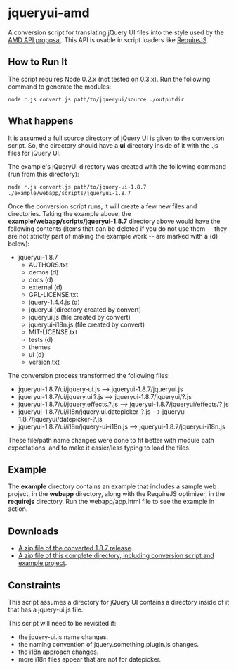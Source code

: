 # jqueryui-amd

A conversion script for translating jQuery UI files into the style used by the [AMD API proposal](http://wiki.commonjs.org/wiki/Modules/AsynchronousDefinition). This API is usable in script loaders like [RequireJS](http://requirejs.org).

## How to Run It

The script requires Node 0.2.x (not tested on 0.3.x). Run the following command to generate the modules:

    node r.js convert.js path/to/jqueryui/source ./outputdir

## What happens

It is assumed a full source directory of jQuery UI is given to the conversion script. So, the directory should have a **ui** directory inside of it with the .js files for jQuery UI.

The example's jQueryUI directory was created with the following command (run from this directory):

    node r.js convert.js path/to/jquery-ui-1.8.7 ./example/webapp/scripts/jqueryui-1.8.7

Once the conversion script runs, it will create a few new files and directories. Taking the example above, the **example/webapp/scripts/jqueryui-1.8.7** directory above would have the following contents (items that can be deleted if you do not use them -- they are not strictly part of making the example work -- are marked with a (d) below):

* jqueryui-1.8.7
    * AUTHORS.txt
    * demos (d)
    * docs (d)
    * external (d)
    * GPL-LICENSE.txt
    * jquery-1.4.4.js (d)
    * jqueryui (directory created by convert)
    * jqueryui.js (file created by convert)
    * jqueryui-i18n.js (file created by convert)
    * MIT-LICENSE.txt
    * tests (d)
    * themes
    * ui (d)
    * version.txt

The conversion process transformed the following files:

* jqueryui-1.8.7/ui/jquery-ui.js --> jqueryui-1.8.7/jqueryui.js
* jqueryui-1.8.7/ui/jquery.ui.?.js --> jqueryui-1.8.7/jqueryui/?.js
* jqueryui-1.8.7/ui/jquery.effects.?.js --> jqueryui-1.8.7/jqueryui/effects/?.js
* jqueryui-1.8.7/ui/i18n/jquery.ui.datepicker-?.js --> jqueryui-1.8.7/jqueryui/datepicker-?.js
* jqueryui-1.8.7/ui/i18n/jquery-ui-i18n.js --> jqueryui-1.8.7/jqueryui-i18n.js

These file/path name changes were done to fit better with module path expectations, and to make it easier/less typing to load the files.

## Example

The **example** directory contains an example that includes a sample web project, in the **webapp** directory, along with the RequireJS optimizer, in the **requirejs** directory. Run the webapp/app.html file to see the example in action.

## Downloads

* [A zip file of the converted 1.8.7 release](http://requirejs.org/jqueryui-amd/jqueryui-amd-1.8.7.zip).
* [A zip file of this complete directory, including conversion script and example project](http://requirejs.org/jqueryui-amd/jqueryui-amd.zip).


## Constraints

This script assumes a directory for jQuery UI contains a directory inside of it that has a jquery-ui.js file.

This script will need to be revisited if:

* the jquery-ui.js name changes.
* the naming convention of jquery.something.plugin.js changes.
* the i18n approach changes.
* more i18n files appear that are not for datepicker.

